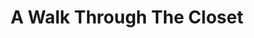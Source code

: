 ---
pid: CH1086
title: A Walk Through The Closet
location_transcription: Rittenhouse
zipcode: '75254'
outside_phl: 'Dallas TX '
neighborhood: 
age: '20'
age_range: 20-29
instagram: 
image_file_name: CH_108.jpg
proposal_transcription: A walk thru the closet in Rittenhouse Square.  Two make mannequins
  and two female mannequins wearing trans-gendered clothing
topic: Art,Culture,Education,Gender Identity
topic_summary: 0, 0, 0, 0
type: Sculpture Statue
keywords_other: Fashion, Clothes
credit: Arthur Davis
image_labels: 
twitter: 
facebook: 
permalink: "/monuments/ch1086/"
layout: item-page
---